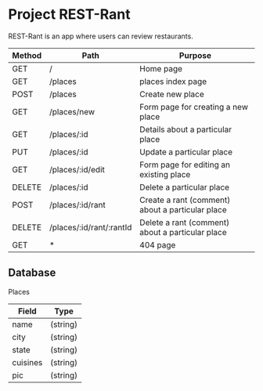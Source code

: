 # Project REST-Rant

REST-Rant is an app where users can review restaurants.


|Method | Path | Purpose
|-----|-----|-----|
| GET | / | Home page |
|GET | /places | places index page |
|POST|  /places | Create new place |
|GET | /places/new | Form page for creating a new place |
|GET | /places/:id | Details about a particular place |
|PUT | /places/:id | Update a particular place |
|GET | /places/:id/edit | Form page for editing an existing place | 
| DELETE | /places/:id | Delete a particular place |
|POST | /places/:id/rant | Create a rant (comment) about a particular place |
|DELETE | /places/:id/rant/:rantId | Delete a rant (comment) about a particular place |
|GET | * | 404 page | (matches any route not defined above) | 

Database
-------

Places

| Field | Type |
|------|-----|
| name | (string) |
| city | (string) |
| state | (string) |
| cuisines | (string) | 
| pic  | (string) |
